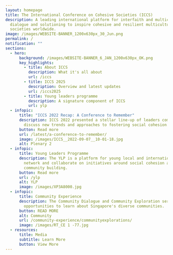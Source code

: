 ```yaml
---
layout: homepage
title: The International Conference on Cohesive Societies (ICCS)
description: A leading international platform for interfaith and multicultural
  dialogue and solutioning to inspire cohesive and resilient multicultural
  societies worldwide.
image: /images/WEBSITE-BANNER_1200x630px_30_Jun.png
permalink: /
notification: ""
sections:
  - hero:
      background: /images/WEBSITE-BANNER_6_JAN_1200x630px_OK.png
      key_highlights:
        - title: About ICCS
          description: What it's all about
          url: /iccs
        - title: ICCS 2025
          description: Overview and latest updates
          url: /iccs2025
        - title: Young leaders programme
          description: A signature component of ICCS
          url: ylp
  - infopic:
      title: "ICCS 2022 Recap: A Conference to Remember"
      description: ICCS 2022 presented a stellar line-up of leaders coming together to
        discuss new trends and approaches to fostering social cohesion.
      button: Read more
      url: /latest/a-conference-to-remember/
      image: /images/ICCS__2022-09-07__10-01-18.jpg
      alt: Plenary 2
  - infopic:
      title: Young Leaders Programme
      description: The YLP is a platform for young local and international leaders to
        network and collaborate on initiatives around social cohesion and
        community building.
      button: Read more
      url: /ylp
      alt: YLP
      image: /images/XP3A8000.jpg
  - infopic:
      title: Community Experience
      description: The Community Dialogue and Community Exploration series provide
        opportunities to learn about Singapore's diverse communities.
      button: READ MORE
      alt: Community
      url: /community-experience/communityexplorations/
      image: /images/RT_CE 1 -77.jpg
  - resources:
      title: Media
      subtitle: Learn More
      button: View More
---
```

